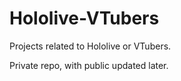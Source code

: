 # Hololive-VTubers
Projects related to Hololive or VTubers.

Private repo, with public updated later.
